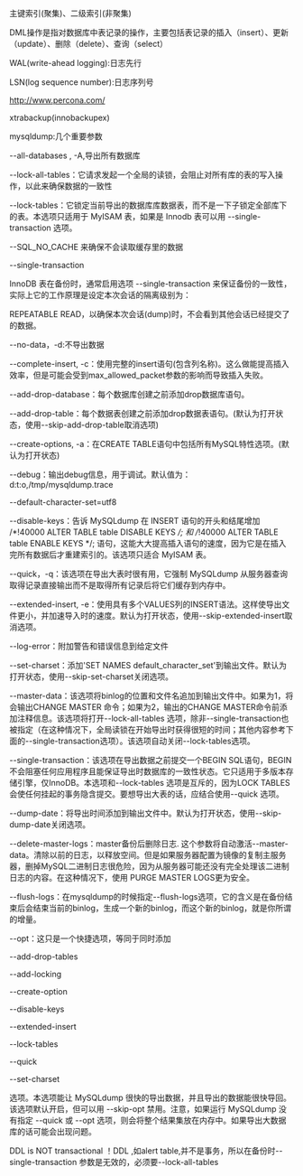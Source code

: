 主键索引(聚集)、二级索引(非聚集)

DML操作是指对数据库中表记录的操作，主要包括表记录的插入（insert）、更新（update）、删除（delete）、查询（select）

WAL(write-ahead logging):日志先行

LSN(log sequence number):日志序列号

http://www.percona.com/

xtrabackup(innobackupex)

mysqldump:几个重要参数

--all-databases , -A,导出所有数据库

--lock-all-tables：它请求发起一个全局的读锁，会阻止对所有库的表的写入操作，以此来确保数据的一致性

--lock-tables：它锁定当前导出的数据库库数据表，而不是一下子锁定全部库下的表。本选项只适用于 MyISAM 表，如果是 Innodb 表可以用 --single-transaction 选项。

--SQL_NO_CACHE 来确保不会读取缓存里的数据

--single-transaction

InnoDB 表在备份时，通常启用选项 --single-transaction 来保证备份的一致性，实际上它的工作原理是设定本次会话的隔离级别为：

REPEATABLE READ，以确保本次会话(dump)时，不会看到其他会话已经提交了的数据。

--no-data，-d:不导出数据

--complete-insert, -c：使用完整的insert语句(包含列名称)。这么做能提高插入效率，但是可能会受到max_allowed_packet参数的影响而导致插入失败。

--add-drop-database：每个数据库创建之前添加drop数据库语句。

--add-drop-table：每个数据表创建之前添加drop数据表语句。(默认为打开状态，使用--skip-add-drop-table取消选项)

--create-options, -a：在CREATE TABLE语句中包括所有MySQL特性选项。(默认为打开状态)

--debug：输出debug信息，用于调试。默认值为：d:t:o,/tmp/mysqldump.trace

--default-character-set=utf8

--disable-keys：告诉 MySQLdump 在 INSERT 语句的开头和结尾增加 /*!40000 ALTER TABLE table DISABLE KEYS */; 和 /*!40000 ALTER TABLE table ENABLE KEYS */; 语句，这能大大提高插入语句的速度，因为它是在插入完所有数据后才重建索引的。该选项只适合 MyISAM 表。

--quick，-q：该选项在导出大表时很有用，它强制 MySQLdump 从服务器查询取得记录直接输出而不是取得所有记录后将它们缓存到内存中。

--extended-insert, -e：使用具有多个VALUES列的INSERT语法。这样使导出文件更小，并加速导入时的速度。默认为打开状态，使用--skip-extended-insert取消选项。

--log-error：附加警告和错误信息到给定文件

--set-charset：添加'SET NAMES default_character_set'到输出文件。默认为打开状态，使用--skip-set-charset关闭选项。

--master-data：该选项将binlog的位置和文件名追加到输出文件中。如果为1，将会输出CHANGE MASTER 命令；如果为2，输出的CHANGE MASTER命令前添加注释信息。该选项将打开--lock-all-tables 选项，除非--single-transaction也被指定（在这种情况下，全局读锁在开始导出时获得很短的时间；其他内容参考下面的--single-transaction选项）。该选项自动关闭--lock-tables选项。

--single-transaction：该选项在导出数据之前提交一个BEGIN SQL语句，BEGIN 不会阻塞任何应用程序且能保证导出时数据库的一致性状态。它只适用于多版本存储引擎，仅InnoDB。本选项和--lock-tables 选项是互斥的，因为LOCK TABLES 会使任何挂起的事务隐含提交。要想导出大表的话，应结合使用--quick 选项。

--dump-date：将导出时间添加到输出文件中。默认为打开状态，使用--skip-dump-date关闭选项。

--delete-master-logs：master备份后删除日志. 这个参数将自动激活--master-data。清除以前的日志，以释放空间。但是如果服务器配置为镜像的复制主服务器，删掉MySQL二进制日志很危险，因为从服务器可能还没有完全处理该二进制日志的内容。在这种情况下，使用 PURGE MASTER LOGS更为安全。

--flush-logs：在mysqldump的时候指定--flush-logs选项，它的含义是在备份结束后会结束当前的binlog，生成一个新的binlog，而这个新的binlog，就是你所谓的增量。

--opt：这只是一个快捷选项，等同于同时添加

--add-drop-tables

--add-locking

--create-option

--disable-keys

--extended-insert

--lock-tables

--quick

--set-charset

选项。本选项能让 MySQLdump 很快的导出数据，并且导出的数据能很快导回。该选项默认开启，但可以用 --skip-opt 禁用。注意，如果运行 MySQLdump 没有指定 --quick 或 --opt 选项，则会将整个结果集放在内存中。如果导出大数据库的话可能会出现问题。

DDL is NOT transactional ！DDL ,如alert table,并不是事务，所以在备份时--single-transaction 参数是无效的，必须要--lock-all-tables